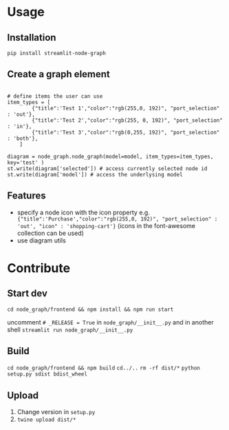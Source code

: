 

# Usage

## Installation

`pip install streamlit-node-graph`

## Create a graph element

```

# define items the user can use
item_types = [
        {"title":'Test 1',"color":"rgb(255,0, 192)", "port_selection" : 'out'},
        {"title":'Test 2',"color":"rgb(255, 0, 192)", "port_selection" : 'in'},
        {"title":'Test 3',"color":"rgb(0,255, 192)", "port_selection" : 'both'},
    ]

diagram = node_graph.node_graph(model=model, item_types=item_types, key='test' )
st.write(diagram['selected']) # access currently selected node id
st.write(diagram['model']) # access the underlysing model
```

## Features

 - specify a node icon with the icon property e.g. ` {"title":'Purchase',"color":"rgb(255,0, 192)", "port_selection" : 'out', "icon" : 'shopping-cart'}` (icons in the font-awesome collection can be used)
 - use diagram utils

# Contribute

## Start dev 
`cd node_graph/frontend && npm install && npm run start`

uncomment `# _RELEASE = True` in `node_graph/__init__.py` and in another shell
`streamlit run node_graph/__init__.py `

## Build
`cd node_graph/frontend && npm build`
`cd../..`
`rm -rf dist/*`
`python setup.py sdist bdist_wheel`

## Upload
1. Change version in `setup.py`
2. `twine upload dist/*`